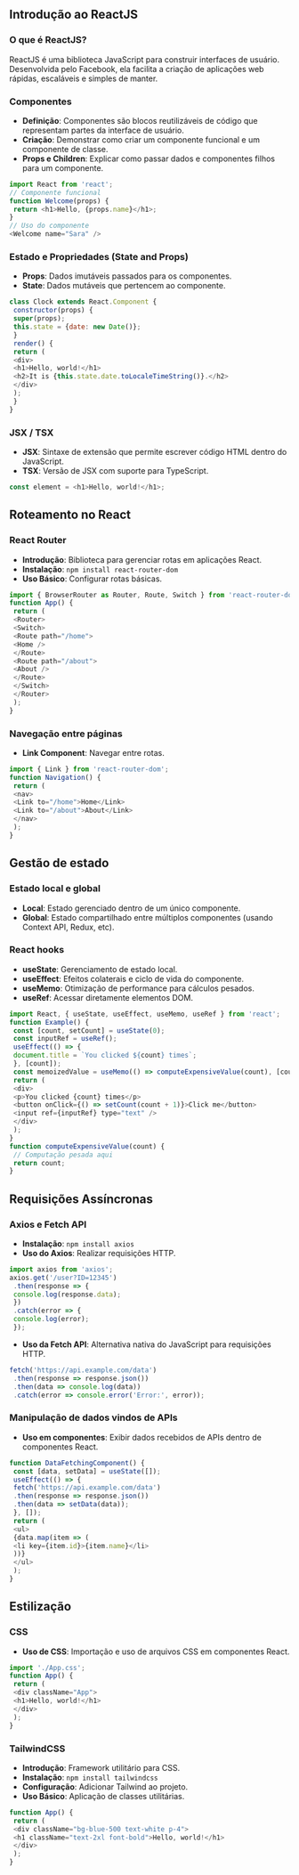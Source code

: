 ## Introdução ao ReactJS
### O que é ReactJS?
ReactJS é uma biblioteca JavaScript para construir interfaces de usuário. Desenvolvida pelo Facebook, ela facilita a
criação de aplicações web rápidas, escaláveis e simples de manter.
### Componentes
- **Definição**: Componentes são blocos reutilizáveis de código que representam partes da interface de usuário.
- **Criação**: Demonstrar como criar um componente funcional e um componente de classe.
- **Props e Children**: Explicar como passar dados e componentes filhos para um componente.
```js
import React from 'react';
// Componente funcional
function Welcome(props) {
 return <h1>Hello, {props.name}</h1>;
}
// Uso do componente
<Welcome name="Sara" />
```
### Estado e Propriedades (State and Props)
- **Props**: Dados imutáveis passados para os componentes.
- **State**: Dados mutáveis que pertencem ao componente.
```js
class Clock extends React.Component {
 constructor(props) {
 super(props);
 this.state = {date: new Date()};
 }
 render() {
 return (
 <div>
 <h1>Hello, world!</h1>
 <h2>It is {this.state.date.toLocaleTimeString()}.</h2>
 </div>
 );
 }
}
```
### JSX / TSX
- **JSX**: Sintaxe de extensão que permite escrever código HTML dentro do JavaScript.
- **TSX**: Versão de JSX com suporte para TypeScript.
```js
const element = <h1>Hello, world!</h1>;
```
## Roteamento no React
### React Router
- **Introdução**: Biblioteca para gerenciar rotas em aplicações React.
- **Instalação**: `npm install react-router-dom`
- **Uso Básico**: Configurar rotas básicas.
```js
import { BrowserRouter as Router, Route, Switch } from 'react-router-dom';
function App() {
 return (
 <Router>
 <Switch>
 <Route path="/home">
 <Home />
 </Route>
 <Route path="/about">
 <About />
 </Route>
 </Switch>
 </Router>
 );
}
```
### Navegação entre páginas
- **Link Component**: Navegar entre rotas.
```js
import { Link } from 'react-router-dom';
function Navigation() {
 return (
 <nav>
 <Link to="/home">Home</Link>
 <Link to="/about">About</Link>
 </nav>
 );
}
```
## Gestão de estado
### Estado local e global
- **Local**: Estado gerenciado dentro de um único componente.
- **Global**: Estado compartilhado entre múltiplos componentes (usando Context API, Redux, etc).
### React hooks
- **useState**: Gerenciamento de estado local.
- **useEffect**: Efeitos colaterais e ciclo de vida do componente.
- **useMemo**: Otimização de performance para cálculos pesados.
- **useRef**: Acessar diretamente elementos DOM.
```js
import React, { useState, useEffect, useMemo, useRef } from 'react';
function Example() {
 const [count, setCount] = useState(0);
 const inputRef = useRef();
 useEffect(() => {
 document.title = `You clicked ${count} times`;
 }, [count]);
 const memoizedValue = useMemo(() => computeExpensiveValue(count), [count]);
 return (
 <div>
 <p>You clicked {count} times</p>
 <button onClick={() => setCount(count + 1)}>Click me</button>
 <input ref={inputRef} type="text" />
 </div>
 );
}
function computeExpensiveValue(count) {
 // Computação pesada aqui
 return count;
}
```
## Requisições Assíncronas
### Axios e Fetch API
- **Instalação**: `npm install axios`
- **Uso do Axios**: Realizar requisições HTTP.
```js
import axios from 'axios';
axios.get('/user?ID=12345')
 .then(response => {
 console.log(response.data);
 })
 .catch(error => {
 console.log(error);
 });
```
- **Uso da Fetch API**: Alternativa nativa do JavaScript para requisições HTTP.
```js
fetch('https://api.example.com/data')
 .then(response => response.json())
 .then(data => console.log(data))
 .catch(error => console.error('Error:', error));
```
### Manipulação de dados vindos de APIs
- **Uso em componentes**: Exibir dados recebidos de APIs dentro de componentes React.
```js
function DataFetchingComponent() {
 const [data, setData] = useState([]);
 useEffect(() => {
 fetch('https://api.example.com/data')
 .then(response => response.json())
 .then(data => setData(data));
 }, []);
 return (
 <ul>
 {data.map(item => (
 <li key={item.id}>{item.name}</li>
 ))}
 </ul>
 );
}
```
## Estilização
### CSS
- **Uso de CSS**: Importação e uso de arquivos CSS em componentes React.
```js
import './App.css';
function App() {
 return (
 <div className="App">
 <h1>Hello, world!</h1>
 </div>
 );
}
```
### TailwindCSS
- **Introdução**: Framework utilitário para CSS.
- **Instalação**: `npm install tailwindcss`
- **Configuração**: Adicionar Tailwind ao projeto.
- **Uso Básico**: Aplicação de classes utilitárias.
```js
function App() {
 return (
 <div className="bg-blue-500 text-white p-4">
 <h1 className="text-2xl font-bold">Hello, world!</h1>
 </div>
 );
}
```